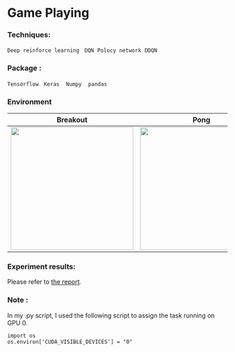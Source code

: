 # Game Playing
### Techniques:
`Deep reinforce learning` &nbsp; `DQN` &nbsp;`Polocy network`  &nbsp;`DDQN` &nbsp;
### Package : 
`Tensorflow` &nbsp; `Keras` &nbsp;` Numpy`  &nbsp;` pandas` &nbsp;

### Environment 
| Breakout  | Pong  |  
|---|---|
|  <img src="https://github.com/thtang/ADLxMLDS2017/blob/master/hw3/picture/break_out.gif" width=280> |<img src="https://github.com/thtang/ADLxMLDS2017/blob/master/hw3/picture/pong2.gif" width=280>   |

### Experiment results:
Please refer to [the report](https://github.com/thtang/ADLxMLDS2017/blob/master/hw3/report.pdf).
### Note :
In my .py script, I used the following script to assign the task running on GPU 0.<br>

```
import os
os.environ['CUDA_VISIBLE_DEVICES'] = "0"
```
